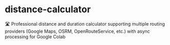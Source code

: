 # distance-calculator
🛣️ Professional distance and duration calculator supporting multiple routing providers (Google Maps, OSRM, OpenRouteService, etc.) with async processing for Google Colab
